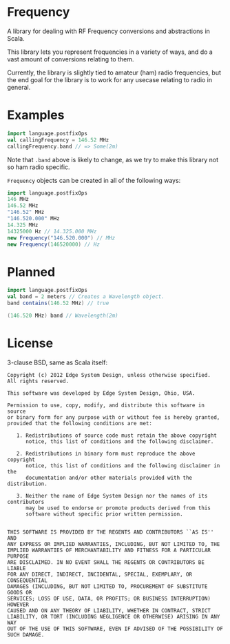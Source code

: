 # Frequency

A library for dealing with RF Frequency conversions and abstractions in Scala.

This library lets you represent frequencies in a variety of ways, and do a
vast amount of conversions relating to them.

Currently, the library is slightly tied to amateur (ham) radio frequencies, but
the end goal for the library is to work for any usecase relating to radio in
general.

# Examples

```scala
import language.postfixOps
val callingFrequency = 146.52 MHz
callingFrequency.band // => Some(2m)
```

Note that `.band` above is likely to change, as we try to make this library not
so ham radio specific.

`Frequency` objects can be created in all of the following ways:

```scala
import language.postfixOps
146 MHz
146.52 MHz
"146.52" MHz
"146.520.000" MHz
14.325 MHz
14325000 Hz // 14.325.000 MHz
new Frequency("146.520.000") // MHz
new Frequency(146520000) // Hz
```

# Planned

```scala
import language.postfixOps
val band = 2 meters // Creates a Wavelength object.
band contains(146.52 MHz) // true

(146.520 MHz) band // Wavelength(2m)
```

# License

3-clause BSD, same as Scala itself:

```
Copyright (c) 2012 Edge System Design, unless otherwise specified.
All rights reserved.

This software was developed by Edge System Design, Ohio, USA.

Permission to use, copy, modify, and distribute this software in source
or binary form for any purpose with or without fee is hereby granted,
provided that the following conditions are met:

   1. Redistributions of source code must retain the above copyright
      notice, this list of conditions and the following disclaimer.

   2. Redistributions in binary form must reproduce the above copyright
      notice, this list of conditions and the following disclaimer in the
      documentation and/or other materials provided with the distribution.

   3. Neither the name of Edge System Design nor the names of its contributors
      may be used to endorse or promote products derived from this
      software without specific prior written permission.


THIS SOFTWARE IS PROVIDED BY THE REGENTS AND CONTRIBUTORS ``AS IS'' AND
ANY EXPRESS OR IMPLIED WARRANTIES, INCLUDING, BUT NOT LIMITED TO, THE
IMPLIED WARRANTIES OF MERCHANTABILITY AND FITNESS FOR A PARTICULAR PURPOSE
ARE DISCLAIMED. IN NO EVENT SHALL THE REGENTS OR CONTRIBUTORS BE LIABLE
FOR ANY DIRECT, INDIRECT, INCIDENTAL, SPECIAL, EXEMPLARY, OR CONSEQUENTIAL
DAMAGES (INCLUDING, BUT NOT LIMITED TO, PROCUREMENT OF SUBSTITUTE GOODS OR
SERVICES; LOSS OF USE, DATA, OR PROFITS; OR BUSINESS INTERRUPTION) HOWEVER
CAUSED AND ON ANY THEORY OF LIABILITY, WHETHER IN CONTRACT, STRICT
LIABILITY, OR TORT (INCLUDING NEGLIGENCE OR OTHERWISE) ARISING IN ANY WAY
OUT OF THE USE OF THIS SOFTWARE, EVEN IF ADVISED OF THE POSSIBILITY OF
SUCH DAMAGE.
```
